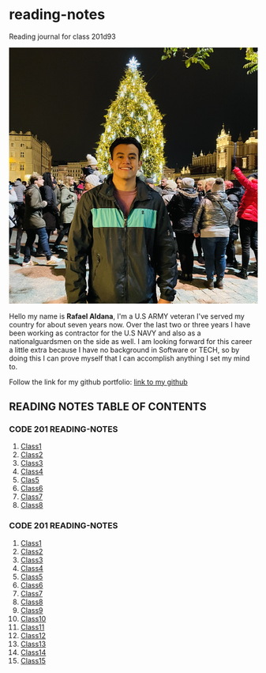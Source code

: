# reading-notes

Reading journal for class 201d93

![Picofme](IMG-1807.jpg)

Hello my name is **Rafael Aldana**, I'm a U.S ARMY veteran I've served my country for about seven years now. Over the last two or three years I have been working as contractor for the U.S NAVY and also as a nationalguardsmen on the side as well. I am looking forward for this career a little extra because I have no background in Software or TECH, so by doing this I can prove myself that I can accomplish anything I set my mind to.

Follow the link for my github portfolio: [link to my github](https://github.com/Rafael-Aldana) 

## READING NOTES TABLE OF CONTENTS

### CODE 201 READING-NOTES

1. [Class1](102-Notes/Class1-Markdown-notes.md)
2. [Class2](102-Notes/Class2-Coder'sComputer-notes.md)
3. [Class3](102-Notes/Class3-RevisionsAndTheCloud-notes.md)
4. [Class4](102-Notes/Class4-StructureWebPagesWithHTML-notes.md)
5. [Clas5](102-Notes/Class5-DesignWebPagesWithCSS-notes.md)
6. [Class6](102-Notes/Class6-DynamicWebPagesWithJavaScript-notes.md)
7. [Class7](102-Notes/Class7-ProgrammingWithJavaScript-notes.md)
8. [Class8](102-Notes/Class8-OperatorsAndLoops-notes.md)

### CODE 201 READING-NOTES

1. [Class1](201-Notes/Class1notes.md)
2. [Class2](Class2notes.md)
3. [Class3](Class3notes.md)
4. [Class4](Class4notes.md)
5. [Class5](Class5notes.md)
6. [Class6](Class6notes.md)
7. [Class7](Class7notes.md)
8. [Class8](Class8notes.md)
9. [Class9](Class9notes.md)
10. [Class10](Class10notes.md)
11. [Class11](Class11notes.md)
12. [Class12](Class12notes.md)
13. [Class13](Class13notes.md)
14. [Class14](Class14notes.md)
15. [Class15](Class15notes.md)
